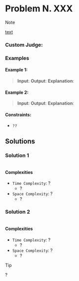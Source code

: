 # Problem N. XXX

> [!NOTE]
> [text](link)

### Custom Judge:

### Examples

#### Example 1:

> **Input**:
> **Output**:
> **Explanation**:

#### Example 2:

> **Input**:
> **Output**:
> **Explanation**:

#### Constraints:

- `??`

## Solutions

### Solution 1

```java

```

#### Complexities

- `Time Complexity`: ?
    - ?
- `Space Complexity`: ?
    - ?

### Solution 2

```java

```

#### Complexities

- `Time Complexity`: ?
    - ?
- `Space Complexity`: ?
    - ?

> [!TIP]
> ?